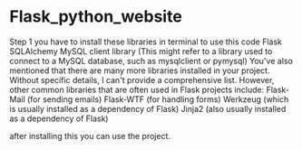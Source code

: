 # Flask_python_website

Step 1 you have to install these libraries in terminal to use this code
Flask
SQLAlchemy
MySQL client library (This might refer to a library used to connect to a MySQL database, such as mysqlclient or pymysql)
You've also mentioned that there are many more libraries installed in your project. Without specific details, I can't provide a comprehensive list. However, other common libraries that are often used in Flask projects include:
Flask-Mail (for sending emails)
Flask-WTF (for handling forms)
Werkzeug (which is usually installed as a dependency of Flask)
Jinja2 (also usually installed as a dependency of Flask)

after installing this you can use the project.
